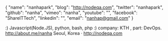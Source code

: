 {
    "name": "nanhapark",
    "blog": "http://nodeqa.com",
    "twitter": "nanhapark",
    "github": "nanha",
    "vimeo": "nanha",
    "youtube": "",
    "facebook": "ShareITTech",
    "linkedin": "",
    "email": "nanhap@gmail.com"
}

:) Javascript(Node.JS), python, bash, php
:) company: KTH , part: DevOps. http://about.me/nanha
Seoul, Korea · http://nodeqa.com
